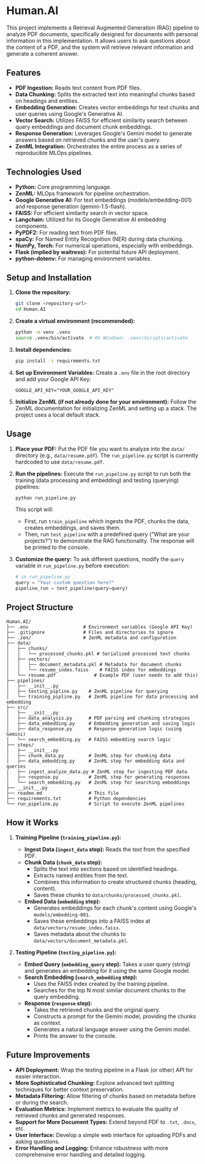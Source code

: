 # Human.AI

This project implements a Retrieval Augmented Generation (RAG) pipeline to analyze PDF documents, specifically designed for documents with personal information in this implementation. It allows users to ask questions about the content of a PDF, and the system will retrieve relevant information and generate a coherent answer.

## Features

- **PDF Ingestion:** Reads text content from PDF files.
- **Data Chunking:** Splits the extracted text into meaningful chunks based on headings and entities.
- **Embedding Generation:** Creates vector embeddings for text chunks and user queries using Google's Generative AI.
- **Vector Search:** Utilizes FAISS for efficient similarity search between query embeddings and document chunk embeddings.
- **Response Generation:** Leverages Google's Gemini model to generate answers based on retrieved chunks and the user's query.
- **ZenML Integration:** Orchestrates the entire process as a series of reproducible MLOps pipelines.

## Technologies Used

- **Python:** Core programming language.
- **ZenML:** MLOps framework for pipeline orchestration.
- **Google Generative AI:** For text embeddings (models/embedding-001) and response generation (gemini-1.5-flash).
- **FAISS:** For efficient similarity search in vector space.
- **Langchain:** Utilized for its Google Generative AI embedding components.
- **PyPDF2:** For reading text from PDF files.
- **spaCy:** For Named Entity Recognition (NER) during data chunking.
- **NumPy, Torch:** For numerical operations, especially with embeddings.
- **Flask (implied by waitress):** For potential future API deployment.
- **python-dotenv:** For managing environment variables.

## Setup and Installation

1.  **Clone the repository:**
    ```bash
    git clone <repository-url>
    cd Human.AI
    ```

2.  **Create a virtual environment (recommended):**
    ```bash
    python -m venv .venv
    source .venv/bin/activate  # On Windows: .venv\Scripts\activate
    ```

3.  **Install dependencies:**
    ```bash
    pip install -r requirements.txt
    ```

4.  **Set up Environment Variables:**
    Create a `.env` file in the root directory and add your Google API Key:
    ```env
    GOOGLE_API_KEY="YOUR_GOOGLE_API_KEY"
    ```

5.  **Initialize ZenML (if not already done for your environment):**
    Follow the ZenML documentation for initializing ZenML and setting up a stack. The project uses a local default stack.

## Usage

1.  **Place your PDF:**
    Put the PDF file you want to analyze into the `data/` directory (e.g., `data/resume.pdf`). The `run_pipeline.py` script is currently hardcoded to use `data/resume.pdf`.

2.  **Run the pipelines:**
    Execute the `run_pipeline.py` script to run both the training (data processing and embedding) and testing (querying) pipelines:
    ```bash
    python run_pipeline.py
    ```
    This script will:
    *   First, run `train_pipeline` which ingests the PDF, chunks the data, creates embeddings, and saves them.
    *   Then, run `test_pipeline` with a predefined query ("What are your projects?") to demonstrate the RAG functionality. The response will be printed to the console.

3.  **Customize the query:**
    To ask different questions, modify the `query` variable in `run_pipeline.py` before execution:
    ```python
    # in run_pipeline.py
    query = "Your custom question here?"
    pipeline_run = test_pipeline(query=query)
    ```

## Project Structure

```
Human.AI/
├── .env                    # Environment variables (Google API Key)
├── .gitignore              # Files and directories to ignore
├── .zen/                   # ZenML metadata and configuration
├── data/
│   ├── chunks/
│   │   └── processed_chunks.pkl # Serialized processed text chunks
│   ├── vectors/
│   │   ├── document_metadata.pkl # Metadata for document chunks
│   │   └── resume_index.faiss    # FAISS index for embeddings
│   └── resume.pdf              # Example PDF (user needs to add this)
├── pipelines/
│   ├── __init__.py
│   ├── testing_pipline.py    # ZenML pipeline for querying
│   └── training_pipline.py   # ZenML pipeline for data processing and embedding
├── src/
│   ├── __init__.py
│   ├── data_analysis.py      # PDF parsing and chunking strategies
│   ├── data_embedding.py     # Embedding generation and saving logic
│   ├── data_response.py      # Response generation logic (using Gemini)
│   └── search_embedding.py   # FAISS embedding search logic
├── steps/
│   ├── __init__.py
│   ├── chunk_data.py         # ZenML step for chunking data
│   ├── data_embedding.py     # ZenML step for embedding data and queries
│   ├── ingest_analyze_data.py # ZenML step for ingesting PDF data
│   ├── response.py           # ZenML step for generating responses
│   └── search_embedding.py   # ZenML step for searching embeddings
├── __init__.py
├── readme.md                 # This file
├── requirements.txt          # Python dependencies
└── run_pipeline.py           # Script to execute ZenML pipelines
```

## How it Works

1.  **Training Pipeline (`training_pipeline.py`):**
    *   **Ingest Data (`ingest_data` step):** Reads the text from the specified PDF.
    *   **Chunk Data (`chunk_data` step):**
        *   Splits the text into sections based on identified headings.
        *   Extracts named entities from the text.
        *   Combines this information to create structured chunks (heading, content).
        *   Saves these chunks to `data/chunks/processed_chunks.pkl`.
    *   **Embed Data (`embedding` step):**
        *   Generates embeddings for each chunk's content using Google's `models/embedding-001`.
        *   Saves these embeddings into a FAISS index at `data/vectors/resume_index.faiss`.
        *   Saves metadata about the chunks to `data/vectors/document_metadata.pkl`.

2.  **Testing Pipeline (`testing_pipeline.py`):**
    *   **Embed Query (`embedding_query` step):** Takes a user query (string) and generates an embedding for it using the same Google model.
    *   **Search Embedding (`search_embedding` step):**
        *   Uses the FAISS index created by the training pipeline.
        *   Searches for the top N most similar document chunks to the query embedding.
    *   **Response (`response` step):**
        *   Takes the retrieved chunks and the original query.
        *   Constructs a prompt for the Gemini model, providing the chunks as context.
        *   Generates a natural language answer using the Gemini model.
        *   Prints the answer to the console.

## Future Improvements

*   **API Deployment:** Wrap the testing pipeline in a Flask (or other) API for easier interaction.
*   **More Sophisticated Chunking:** Explore advanced text splitting techniques for better context preservation.
*   **Metadata Filtering:** Allow filtering of chunks based on metadata before or during the search.
*   **Evaluation Metrics:** Implement metrics to evaluate the quality of retrieved chunks and generated responses.
*   **Support for More Document Types:** Extend beyond PDF to `.txt`, `.docx`, etc.
*   **User Interface:** Develop a simple web interface for uploading PDFs and asking questions.
*   **Error Handling and Logging:** Enhance robustness with more comprehensive error handling and detailed logging.
```